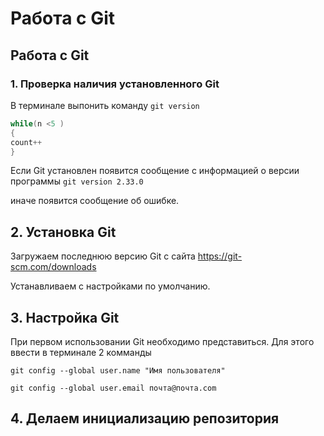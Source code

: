 # Работа с Git
## Работа с Git

### 1. Проверка наличия установленного Git
В терминале выпонить команду `git version`
```Java
while(n <5 )
{
count++
}
```
Если Git установлен появится сообщение с информацией о версии программы
`git version 2.33.0`

иначе появится сообщение об ошибке.

## 2. Установка Git

Загружаем последнюю версию Git с сайта https://git-scm.com/downloads

Устанавливаем с настройками по умолчанию.

## 3. Настройка Git

При первом использовании Git необходимо представиться. Для этого ввести в терминале 2 комманды
```
git config --global user.name "Имя пользователя"

git config --global user.email почта@почта.com
```

## 4. Делаем инициализацию репозитория

